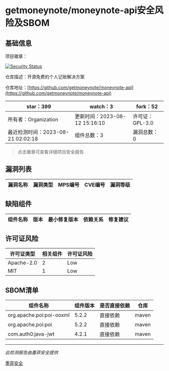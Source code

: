 # getmoneynote/moneynote-api安全风险及SBOM

## 基础信息

项目徽章：

[![Security Status](https://www.murphysec.com/platform3/v31/badge/1693322417174106112.svg)](https://www.murphysec.com/console/report/1693322417132163072/1693322417174106112)

仓库描述：开源免费的个人记账解决方案

仓库地址：[https://github.com/getmoneynote/moneynote-api](https://github.com/getmoneynote/moneynote-api)

| star：399 | watch：3 | fork：52 |
| ----------- | -------------- | ------------ |
| 所有者：Organization | 更新时间：2023-08-12 15:16:10 | 许可证：GPL-3.0 |
| 最近检测时间：2023-08-21 02:02:18 | 组件总数：3 | 漏洞总数：0 |

> 点击徽章可查看详细项目安全报告



## 漏洞列表

| 漏洞名称 | 漏洞类型 | MPS编号 | CVE编号 | 漏洞等级 |
| ------- | ------ | ------- | ------ | ----- |





## 缺陷组件

| 组件名称 | 版本 | 最小修复版本 | 依赖关系 | 修复建议 |
| -------- | ---- | ------------ | -------- | -------- |





## 许可证风险

| 许可证类型 | 相关组件 | 许可证风险 |
| ---------- | -------- | ---------- |
|Apache-2.0|2|Low|
|MIT|1|Low|




## SBOM清单

| 组件名称 | 组件版本 | 是否直接依赖 | 仓库 |
| -------- | -------- | ------------ | ---- |
|org.apache.poi:poi-ooxml|5.2.2|直接依赖|maven|
|org.apache.poi:poi|5.2.2|直接依赖|maven|
|com.auth0:java-jwt|4.2.1|直接依赖|maven|


------

*此检测报告由墨菲安全提供*

[墨菲安全](www.murphysec.com)